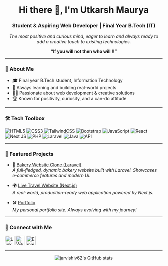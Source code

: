 
<!-- Profile README for jarvishiv62 -->

<h1 align="center">Hi there 👋, I'm Utkarsh Maurya</h1>
<h3 align="center">Student & Aspiring Web Developer | Final Year B.Tech (IT)</h3>

<p align="center">
  <em>The most positive and curious mind, eager to learn and always ready to add a creative touch to existing technologies.</em>
</p>

<p align="center"><b>“If you will not then who will !!”</b></p>

---

### 🚀 About Me

- 🎓 Final year B.Tech student, Information Technology
- 🌱 Always learning and building real-world projects
- 🧑‍💻 Passionate about web development & creative solutions
- 🏆 Known for positivity, curiosity, and a can-do attitude

---

### 🛠️ Tech Toolbox

![HTML5](https://img.shields.io/badge/html5-%23E34F26.svg?&style=flat-square&logo=html5&logoColor=white)
![CSS3](https://img.shields.io/badge/css3-%231572B6.svg?&style=flat-square&logo=css3&logoColor=white)
![TailwindCSS](https://img.shields.io/badge/tailwindcss-%2338B2AC.svg?&style=flat-square&logo=tailwind-css&logoColor=white)
![Bootstrap](https://img.shields.io/badge/bootstrap-%23563D7C.svg?&style=flat-square&logo=bootstrap&logoColor=white)
![JavaScript](https://img.shields.io/badge/javascript-%23323330.svg?&style=flat-square&logo=javascript&logoColor=%23F7DF1E)
![React](https://img.shields.io/badge/react-%2320232a.svg?&style=flat-square&logo=react&logoColor=%2361DAFB)
![Next JS](https://img.shields.io/badge/next.js-black?style=flat-square&logo=next.js&logoColor=white)
![PHP](https://img.shields.io/badge/php-%23777BB4.svg?&style=flat-square&logo=php&logoColor=white)
![Laravel](https://img.shields.io/badge/laravel-%23FF2D20.svg?&style=flat-square&logo=laravel&logoColor=white)
![Java](https://img.shields.io/badge/java-%23ED8B00.svg?&style=flat-square&logo=java&logoColor=white)
![API](https://img.shields.io/badge/api-%23007ACC.svg?&style=flat-square&logo=fastapi)

---

### 🌟 Featured Projects

- 🍰 [Bakery Website Clone (Laravel)](https://github.com/jarvishiv62/bakery-website-clone)  
  _A full-fledged, dynamic bakery website built with Laravel. Showcases e-commerce features and modern UI._

- 🌍 [Live Travel Website (Next.js)](https://github.com/Innovilla2025/travel-nextjs)  
  _A real-world, production-ready web application powered by Next.js._

- 🛠️ [Portfolio](https://github.com/jarvishiv62/Portfolio)  
  _My personal portfolio site. Always evolving with my journey!_

---

### 🔗 Connect with Me

<p align="left">
  <a href="https://linkedin.com/in/mock-link" target="_blank"><img alt="LinkedIn" width="30" src="https://cdn.jsdelivr.net/npm/simple-icons@v5/icons/linkedin.svg"/></a>
  <a href="https://yourwebsite.com" target="_blank"><img alt="Website" width="30" src="https://cdn.jsdelivr.net/npm/simple-icons@v5/icons/internetarchive.svg"/></a>
  <a href="mailto:mock-email@example.com" target="_blank"><img alt="Email" width="30" src="https://cdn.jsdelivr.net/npm/simple-icons@v5/icons/gmail.svg"/></a>
</p>

---

<p align="center">
  <img src="https://github-readme-stats.vercel.app/api?username=jarvishiv62&show_icons=true&theme=radical" alt="jarvishiv62's GitHub stats" />
</p>


